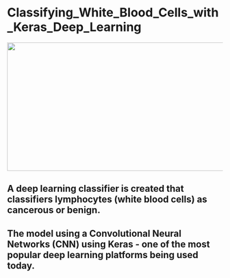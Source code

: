 # Classifying_White_Blood_Cells_with_Keras_Deep_Learning

<img src="https://media.sciencephoto.com/image/c0215391/800wm/C0215391-Monocyte_white_blood_cell,_SEM.jpg" width=600 height=300>

## A deep learning classifier is created that classifiers lymphocytes (white blood cells) as cancerous or benign. 

## The model using a Convolutional Neural Networks (CNN) using Keras - one of the most popular deep learning platforms being used today.




